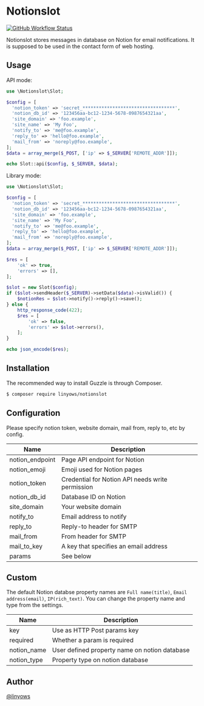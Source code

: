 Notionslot
==

<a href="https://github.com/linyows/mailslot/actions/workflows/build.yml"><img alt="GitHub Workflow Status" src="https://img.shields.io/github/workflow/status/linyows/mailslot/Build?style=for-the-badge"></a>

Notionslot stores messages in database on Notion for email notifications.
It is supposed to be used in the contact form of web hosting.

Usage
--

API mode:

```php
use \Notionslot\Slot;

$config = [
  'notion_token' => 'secret_**********************************',
  'notion_db_id' => '123456aa-bc12-1234-5678-0987654321aa',
  'site_domain' => 'foo.example',
  'site_name' => 'My Foo',
  'notify_to' => 'me@foo.example',
  'reply_to' => 'hello@foo.example',
  'mail_from' => 'noreply@foo.example',
];
$data = array_merge($_POST, ['ip' => $_SERVER['REMOTE_ADDR']]);

echo Slot::api($config, $_SERVER, $data);
```

Library mode:

```php
use \Notionslot\Slot;

$config = [
  'notion_token' => 'secret_**********************************',
  'notion_db_id' => '123456aa-bc12-1234-5678-0987654321aa',
  'site_domain' => 'foo.example',
  'site_name' => 'My Foo',
  'notify_to' => 'me@foo.example',
  'reply_to' => 'hello@foo.example',
  'mail_from' => 'noreply@foo.example',
];
$data = array_merge($_POST, ['ip' => $_SERVER['REMOTE_ADDR']]);

$res = [
    'ok' => true,
    'errors' => [],
];

$slot = new Slot($config);
if ($slot->sendHeader($_SERVER)->setData($data)->isValid()) {
    $notionRes = $slot->notify()->reply()->save();
} else {
    http_response_code(422);
    $res = [
        'ok' => false,
        'errors' => $slot->errors(),
    ];
}

echo json_encode($res);
```

Installation
--

The recommended way to install Guzzle is through Composer.

```sh
$ composer require linyows/notionslot
```

Configuration
--

Please specify notion token, website domain, mail from, reply to, etc by config.

Name            | Description
--              | --
notion_endpoint | Page API endpoint for Notion
notion_emoji    | Emoji used for Notion pages
notion_token    | Credential for Notion API needs write permission
notion_db_id    | Database ID on Notion
site_domain     | Your website domain
notify_to       | Email address to notify
reply_to        | Reply-to header for SMTP
mail_from       | From header for SMTP
mail_to_key     | A key that specifies an email address
params          | See below

Custom
--

The default Notion databse property names are `Full name(title)`, `Email address(email)`, `IP(rich_text)`.
You can change the property name and type from the settings.

Name        | Description
--          | --
key         | Use as HTTP Post params key
required    | Whether a param is required
notion_name | User defined property name on notion database
notion_type | Property type on notion database

Author
--

[@linyows](https://github.com/linyows)
